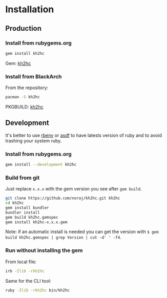 # Installation

## Production

### Install from rubygems.org

```bash
gem install kh2hc
```

Gem: [kh2hc](https://rubygems.org/gems/kh2hc)

### Install from BlackArch

From the repository:

```bash
pacman -S kh2hc
```

PKGBUILD: [kh2hc](https://github.com/BlackArch/blackarch/blob/master/packages/kh2hc/PKGBUILD)

## Development

It's better to use [rbenv](https://github.com/rbenv/rbenv) or [asdf](https://github.com/asdf-vm/asdf) to have latests version of ruby and to avoid trashing your system ruby.

### Install from rubygems.org

```bash
gem install --development kh2hc
```

### Build from git

Just replace `x.x.x` with the gem version you see after `gem build`.

```bash
git clone https://github.com/noraj/kh2hc.git kh2hc
cd kh2hc
gem install bundler
bundler install
gem build kh2hc.gemspec
gem install kh2hc-x.x.x.gem
```

Note: if an automatic install is needed you can get the version with `$ gem build kh2hc.gemspec | grep Version | cut -d' ' -f4`.

### Run without installing the gem

From local file:

```bash
irb -Ilib -rkh2hc
```

Same for the CLI tool:

```bash
ruby -Ilib -rkh2hc bin/kh2hc
```

